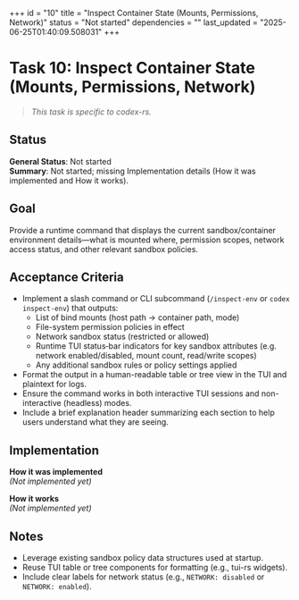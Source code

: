 +++
id = "10"
title = "Inspect Container State (Mounts, Permissions, Network)"
status = "Not started"
dependencies = ""
last_updated = "2025-06-25T01:40:09.508031"
+++

# Task 10: Inspect Container State (Mounts, Permissions, Network)

> *This task is specific to codex-rs.*

## Status

**General Status**: Not started  
**Summary**: Not started; missing Implementation details (How it was implemented and How it works).

## Goal

Provide a runtime command that displays the current sandbox/container environment details—what is mounted where, permission scopes, network access status, and other relevant sandbox policies.

## Acceptance Criteria

- Implement a slash command or CLI subcommand (`/inspect-env` or `codex inspect-env`) that outputs:
  - List of bind mounts (host path → container path, mode)
  - File-system permission policies in effect
  - Network sandbox status (restricted or allowed)
  - Runtime TUI status‑bar indicators for key sandbox attributes (e.g. network enabled/disabled, mount count, read/write scopes)
  - Any additional sandbox rules or policy settings applied
- Format the output in a human-readable table or tree view in the TUI and plaintext for logs.
- Ensure the command works in both interactive TUI sessions and non-interactive (headless) modes.
- Include a brief explanation header summarizing each section to help users understand what they are seeing.

## Implementation

**How it was implemented**  
*(Not implemented yet)*

**How it works**  
*(Not implemented yet)*

## Notes

- Leverage existing sandbox policy data structures used at startup.
- Reuse TUI table or tree components for formatting (e.g., tui-rs widgets).
- Include clear labels for network status (e.g., `NETWORK: disabled` or `NETWORK: enabled`).